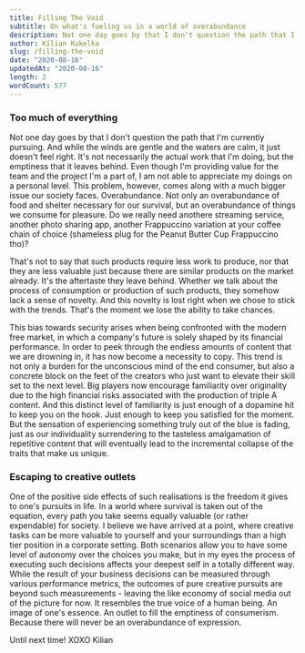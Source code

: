 ```yaml
---
title: Filling The Void
subtitle: On what's fueling us in a world of overabundance
description: Not one day goes by that I don't question the path that I'm currently pursuing. Something feels off. It just doesn't seem right. Not necessarilly the work that im actually doing, but the emptiness that it leaves behind. Even though I'm providing value for the team and project I'm a part of, I am not able to appreciate my doings on a personal level.
author: Kilian Kukelka
slug: /filling-the-void
date: "2020-08-16"
updatedAt: "2020-08-16"
length: 2
wordCount: 577
---
```


### Too much of everything

Not one day goes by that I don't question the path that I'm currently pursuing. And while the winds are gentle and the waters are calm, it just doesn't feel right. It's not necessarily the actual work that I'm doing, but the emptiness that it leaves behind. Even though I'm providing value for the team and the project I'm a part of, I am not able to appreciate my doings on a personal level. This problem, however, comes along with a much bigger issue our society faces. Overabundance. Not only an overabundance of food and shelter necessary for our survival, but an overabundance of things we consume for pleasure. Do we really need anothere streaming service, another photo sharing app, another Frappuccino variation at your coffee chain of choice (shameless plug for the Peanut Butter Cup Frappuccino tho)?

That's not to say that such products require less work to produce, nor that they are less valuable just because there are similar products on the market already. It's the aftertaste they leave behind. Whether we talk about the process of consumption or production of such products, they somehow lack a sense of novelty. And this novelty is lost right when we chose to stick with the trends. That's the moment we lose the ability to take chances.

This bias towards security arises when being confronted with the modern free market, in which a company's future is solely shaped by its financial performance. In order to peek through the endless amounts of content that we are drowning in, it has now become a necessity to copy. This trend is not only a burden for the unconscious mind of the end consumer, but also a concrete block on the feet of the creators who just want to elevate their skill set to the next level. Big players now encourage familiarity over originality due to the high financial risks associated with the production of triple A content. And this distinct level of familiarity is just enough of a dopamine hit to keep you on the hook. Just enough to keep you satisfied for the moment. But the sensation of experiencing something truly out of the blue is fading, just as our individuality surrendering to the tasteless amalgamation of repetitive content that will eventually lead to the incremental collapse of the traits that make us unique.

### Escaping to creative outlets

One of the positive side effects of such realisations is the freedom it gives to one's pursuits in life. In a world where survival is taken out of the equation, every path you take seems equally valuable (or rather expendable) for society. I believe we have arrived at a point, where creative tasks can be more valuable to yourself and your surroundings than a high tier position in a corporate setting. Both scenarios allow you to have some level of autonomy over the choices you make, but in my eyes the process of executing such decisions affects your deepest self in a totally different way. While the result of your business decisions can be measured through various performance metrics, the outcomes of pure creative pursuits are beyond such measurements - leaving the like economy of social media out of the picture for now. It resembles the true voice of a human being. An image of one's essence. An outlet to fill the emptiness of consumerism. Because there will never be an overabundance of expression.

Until next time! XOXO Kilian
